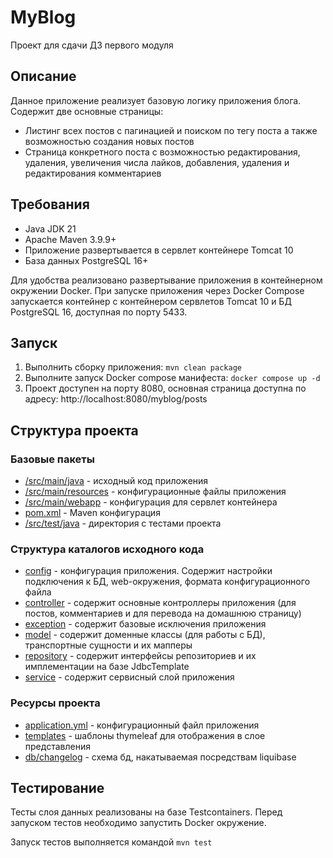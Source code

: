 # MyBlog
Проект для сдачи ДЗ первого модуля

## Описание
Данное приложение реализует базовую логику приложения блога. Содержит две основные страницы:
 - Листинг всех постов с пагинацией и поиском по тегу поста а также возможностью создания новых постов
 - Страница конкретного поста с возможностью редактирования, удаления, увеличения числа лайков, добавления, удаления и редактирования комментариев

## Требования
 - Java JDK 21
 - Apache Maven 3.9.9+
 - Приложение развертывается в сервлет контейнере Tomcat 10
 - База данных PostgreSQL 16+

Для удобства реализовано развертывание приложения в контейнерном окружении Docker. При запуске приложения через Docker Compose запускается контейнер с контейнером сервлетов Tomcat 10 и БД PostgreSQL 16, доступная по порту 5433.

## Запуск
1. Выполнить сборку приложения: `mvn clean package`
2. Выполните запуск Docker compose манифеста: `docker compose up -d`
3. Проект доступен на порту 8080, основная страница доступна по адресу: http://localhost:8080/myblog/posts

## Структура проекта
### Базовые пакеты
 - [/src/main/java](src/main/java) - исходный код приложения
 - [/src/main/resources](src/main/resources) - конфигурационные файлы приложения
 - [/src/main/webapp](src/main/webapp) - конфигурация для сервлет контейнера
 - [pom.xml](pom.xml) - Maven конфигурация
 - [/src/test/java](src/test/java) - директория с тестами проекта

### Структура каталогов исходного кода
 - [config](src/main/java/ru/girqa/myblog/config) - конфигурация приложения. Содержит настройки подключения к БД, web-окружения, формата конфигурационного файла
 - [controller](src/main/java/ru/girqa/myblog/controller) - содержит основные контроллеры приложения (для постов, комментариев и для перевода на домашнюю страницу)
 - [exception](src/main/java/ru/girqa/myblog/exception) - содержит базовые исключения приложения
 - [model](src/main/java/ru/girqa/myblog/model) - содержит доменные классы (для работы с БД), транспортные сущности и их мапперы
 - [repository](src/main/java/ru/girqa/myblog/repository) - содержит интерфейсы репозиториев и их имплементации на базе JdbcTemplate
 - [service](src/main/java/ru/girqa/myblog/service) - содержит сервисный слой приложения

### Ресурсы проекта
 - [application.yml](src/main/resources/application.yml) - конфигурационный файл приложения
 - [templates](src/main/resources/templates) - шаблоны thymeleaf для отображения в слое представления
 - [db/changelog](src/main/resources/db/changelog) - схема бд, накатываемая посредствам liquibase

## Тестирование
Тесты слоя данных реализованы на базе Testcontainers. Перед запуском тестов необходимо запустить Docker окружение.

Запуск тестов выполняется командой `mvn test`


